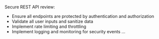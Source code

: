 Secure REST API review:
* Ensure all endpoints are protected by authentication and authorization
* Validate all user inputs and sanitize data
* Implement rate limiting and throttling
* Implement logging and monitoring for security events
…
